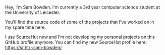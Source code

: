Hey, I'm Sam Bowden. I'm currently a 3rd year computer science student at the University of Leicester.

You'll find the source code of some of the projects that I've worked on in my spare time here.

I use SourceHut now and I'm not developing my personal projects on this GitHub profile anymore. You can find my new SourceHut profile here: 
<https://sr.ht/~sam-bowden/>

<!---
Sam-Bowden/Sam-Bowden is a ✨ special ✨ repository because its `README.md` (this file) appears on your GitHub profile.
You can click the Preview link to take a look at your changes.
--->
